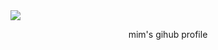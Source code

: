 <img src="https://capsule-render.vercel.app/api?type=cylinder&color=auto&height=300&section=header&text=HELLO!&fontSize=90" />
<p align='center'> mim's gihub profile </p>
